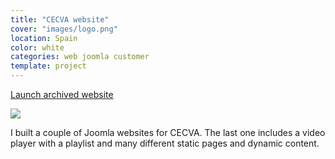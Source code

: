 ```yaml
---
title: "CECVA website"
cover: "images/logo.png"
location: Spain
color: white
categories: web joomla customer
template: project
---
```


<p class="align-center">
<a class="btn external" role="button" href="http://cecva.herokuapp.com" target="_blank">Launch archived website</a>
</p>

![](/work/cecva/images/1.png)

I built a couple of Joomla websites for CECVA. The last one includes a video player with a playlist and many different static pages and dynamic content.
